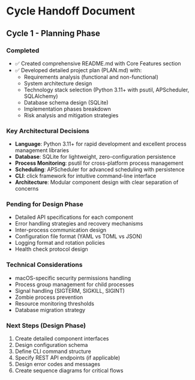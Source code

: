 # Cycle Handoff Document

## Cycle 1 - Planning Phase

### Completed
- ✅ Created comprehensive README.md with Core Features section
- ✅ Developed detailed project plan (PLAN.md) with:
  - Requirements analysis (functional and non-functional)
  - System architecture design
  - Technology stack selection (Python 3.11+ with psutil, APScheduler, SQLAlchemy)
  - Database schema design (SQLite)
  - Implementation phases breakdown
  - Risk analysis and mitigation strategies

### Key Architectural Decisions
- **Language**: Python 3.11+ for rapid development and excellent process management libraries
- **Database**: SQLite for lightweight, zero-configuration persistence
- **Process Monitoring**: psutil for cross-platform process management
- **Scheduling**: APScheduler for advanced scheduling with persistence
- **CLI**: click framework for intuitive command-line interface
- **Architecture**: Modular component design with clear separation of concerns

### Pending for Design Phase
- Detailed API specifications for each component
- Error handling strategies and recovery mechanisms
- Inter-process communication design
- Configuration file format (YAML vs TOML vs JSON)
- Logging format and rotation policies
- Health check protocol design

### Technical Considerations
- macOS-specific security permissions handling
- Process group management for child processes
- Signal handling (SIGTERM, SIGKILL, SIGINT)
- Zombie process prevention
- Resource monitoring thresholds
- Database migration strategy

### Next Steps (Design Phase)
1. Create detailed component interfaces
2. Design configuration schema
3. Define CLI command structure
4. Specify REST API endpoints (if applicable)
5. Design error codes and messages
6. Create sequence diagrams for critical flows